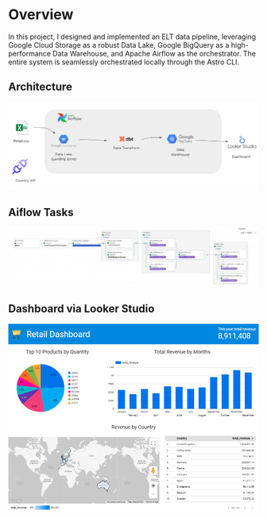 Overview
========

In this project, I designed and implemented an ELT data pipeline, leveraging Google Cloud Storage as a robust Data Lake, Google BigQuery as a high-performance Data Warehouse, and Apache Airflow as the orchestrator. The entire system is seamlessly orchestrated locally through the Astro CLI.

## Architecture
![architecture](https://github.com/Younive/Retail-Data-Pipeline/blob/main/images/elt_diagram.png)

## Aiflow Tasks
![tasks](https://github.com/Younive/Retail-Data-Pipeline/blob/main/images/data_pipeline.png)

## Dashboard via Looker Studio
![dashboard](https://github.com/Younive/Retail-Data-Pipeline/blob/main/images/dashboard.png)

